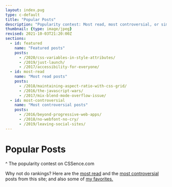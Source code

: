 ```yaml
---
layout: index.pug
type: c-default
title: "Popular Posts"
description: "Popularity contest: Most read, most controversial, or simply handpicked by the author."
thumbnail: {type: image/jpeg}
revised: 2021-10-03T21:20:00Z
sections:
  - id: featured
    name: "Featured posts"
    posts:
      - /2020/css-variables-in-style-attributes/
      - /2019/just-launch/
      - /2017/accessibility-for-everyone/
  - id: most-read
    name: "Most read posts"
    posts:
      - /2018/maintaining-aspect-ratio-with-css-grid/
      - /2016/the-javascript-wars/
      - /2017/mix-blend-mode-overflow-issue/
  - id: most-controversial
    name: "Most controversial posts"
    posts:
      - /2016/beyond-progressive-web-apps/
      - /2018/no-webfont-no-cry/
      - /2019/leaving-social-sites/
---
```


# Popular Posts
^ The popularity contest on CSSence.com

Why not do rankings? Here are the [most read](#most-read) and the [most controversial](#most-controversial) posts from this site; and also some of [my favorites.](#featured)

<style media="screen">.posts li::before{position:absolute;left:5rem;top:0;line-height:1}
.posts li:nth-child(1)::before{content:"🥇"}
.posts li:nth-child(2)::before{content:"🥈"}
.posts li:nth-child(3)::before{content:"🥉"}
</style>
